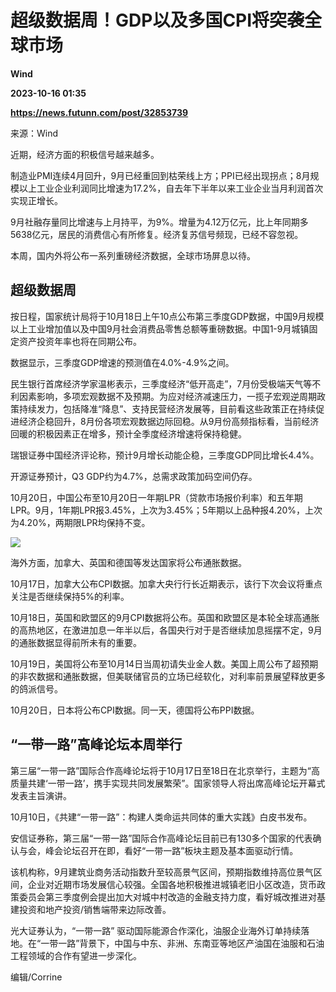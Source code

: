 # 超级数据周！GDP以及多国CPI将突袭全球市场
**Wind**

**2023-10-16 01:35**

**https://news.futunn.com/post/32853739**

来源：Wind

近期，经济方面的积极信号越来越多。

制造业PMI连续4月回升，9月已经重回到枯荣线上方；PPI已经出现拐点；8月规模以上工业企业利润同比增速为17.2%，自去年下半年以来工业企业当月利润首次实现正增长。

9月社融存量同比增速与上月持平，为9%。增量为4.12万亿元，比上年同期多5638亿元，居民的消费信心有所修复。经济复苏信号频现，已经不容忽视。

本周，国内外将公布一系列重磅经济数据，全球市场屏息以待。

超级数据周
-----

按日程，国家统计局将于10月18日上午10点公布第三季度GDP数据，中国9月规模以上工业增加值以及中国9月社会消费品零售总额等重磅数据。中国1-9月城镇固定资产投资年率也将在同期公布。

数据显示，三季度GDP增速的预测值在4.0%-4.9%之间。

民生银行首席经济学家温彬表示，三季度经济“低开高走”，7月份受极端天气等不利因素影响，多项宏观数据不及预期。为应对经济减速压力，一揽子宏观逆周期政策持续发力，包括降准“降息”、支持民营经济发展等，目前看这些政策正在持续促进经济企稳回升，8月份各项宏观数据边际回稳。从9月份高频指标看，当前经济回暖的积极因素正在增多，预计全季度经济增速将保持稳健。

瑞银证券中国经济评论称，预计9月增长动能企稳，三季度GDP同比增长4.4%。

开源证券预计，Q3 GDP约为4.7%，总需求政策加码空间仍存。

10月20日，中国公布至10月20日一年期LPR（贷款市场报价利率）和五年期LPR。9月，1年期LPR报3.45%，上次为3.45%；5年期以上品种报4.20%，上次为4.20%，两期限LPR均保持不变。

![](https://postimg.futunn.com/16974111378299200967379.png)

海外方面，加拿大、英国和德国等发达国家将公布通胀数据。

10月17日，加拿大公布CPI数据。加拿大央行行长近期表示，该行下次会议将重点关注是否继续保持5%的利率。

10月18日，英国和欧盟区的9月CPI数据将公布。英国和欧盟区是本轮全球高通胀的高热地区，在激进加息一年半以后，各国央行对于是否继续加息摇摆不定，9月的通胀数据显得前所未有的重要。

10月19日，美国将公布至10月14日当周初请失业金人数。美国上周公布了超预期的非农数据和通胀数据，但美联储官员的立场已经软化，对利率前景展望释放更多的鸽派信号。

10月20日，日本将公布CPI数据。同一天，德国将公布PPI数据。

“一带一路”高峰论坛本周举行
--------------

第三届“一带一路”国际合作高峰论坛将于10月17日至18日在北京举行，主题为“高质量共建‘一带一路’，携手实现共同发展繁荣”。国家领导人将出席高峰论坛开幕式发表主旨演讲。

10月10日，《共建“一带一路”：构建人类命运共同体的重大实践》白皮书发布。

安信证券称，第三届“一带一路”国际合作高峰论坛目前已有130多个国家的代表确认与会，峰会论坛召开在即，看好“一带一路”板块主题及基本面驱动行情。

该机构称，9月建筑业商务活动指数升至较高景气区间，预期指数维持高位景气区间，企业对近期市场发展信心较强。全国各地积极推进城镇老旧小区改造，货币政策委员会第三季度例会提出加大对城中村改造的金融支持力度，看好城改推进对基建投资和地产投资/销售端带来边际改善。

光大证券认为，“一带一路” 驱动国际能源合作深化，油服企业海外订单持续落地。在“一带一路”背景下，中国与中东、非洲、东南亚等地区产油国在油服和石油工程领域的合作有望进一步深化。

编辑/Corrine
